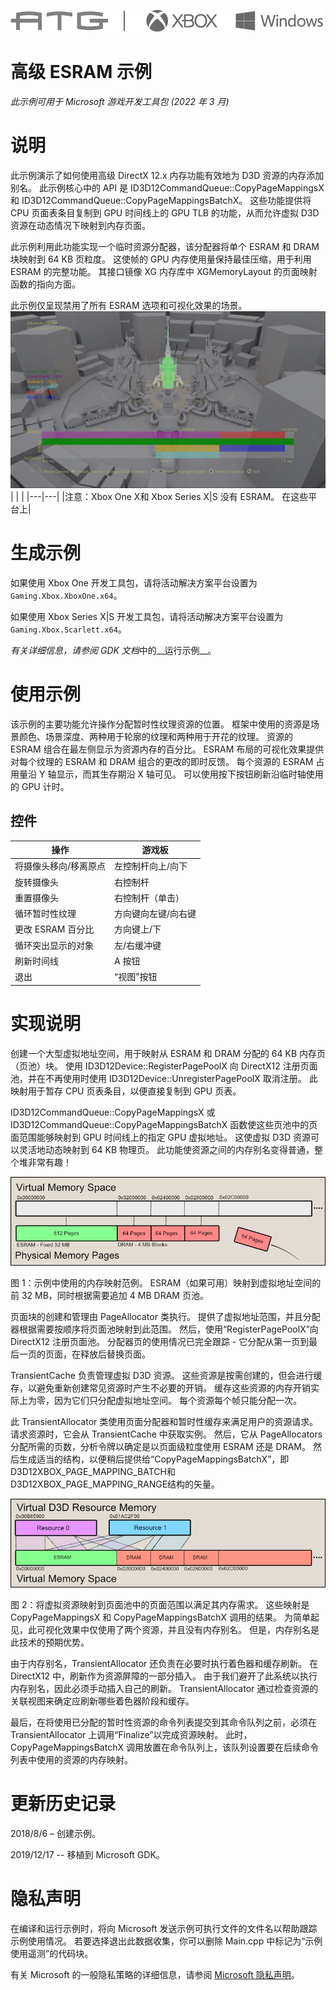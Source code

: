 ![](./media/image1.png)

# 高级 ESRAM 示例

*此示例可用于 Microsoft 游戏开发工具包 (2022 年 3 月)*

# 说明

此示例演示了如何使用高级 DirectX 12.x 内存功能有效地为 D3D 资源的内存添加别名。 此示例核心中的 API 是  ID3D12CommandQueue::CopyPageMappingsX 和 ID3D12CommandQueue::CopyPageMappingsBatchX。 这些功能提供将 CPU 页面表条目复制到 GPU 时间线上的 GPU TLB 的功能，从而允许虚拟 D3D 资源在动态情况下映射到内存页面。

此示例利用此功能实现一个临时资源分配器，该分配器将单个 ESRAM 和 DRAM 块映射到 64 KB 页粒度。 这使帧的 GPU 内存使用量保持最佳压缩，用于利用 ESRAM 的完整功能。 其接口镜像 XG 内存库中 XGMemoryLayout 的页面映射函数的指向方面。

此示例仅呈现禁用了所有 ESRAM 选项和可视化效果的场景。 ![](./media/image2.jpeg)
| | |
|---|---|
|注意：Xbox One X和 Xbox Series X|S 没有 ESRAM。 在这些平台上|


# 生成示例

如果使用 Xbox One 开发工具包，请将活动解决方案平台设置为 `Gaming.Xbox.XboxOne.x64`。

如果使用 Xbox Series X|S 开发工具包，请将活动解决方案平台设置为 `Gaming.Xbox.Scarlett.x64`。

*有关详细信息，请参阅* *GDK 文档*中的__运行示例__。&nbsp;

# 使用示例

该示例的主要功能允许操作分配暂时性纹理资源的位置。 框架中使用的资源是场景颜色、场景深度、两种用于轮廓的纹理和两种用于开花的纹理。 资源的 ESRAM 组合在最左侧显示为资源内存的百分比。 ESRAM 布局的可视化效果提供对每个纹理的 ESRAM 和 DRAM 组合的更改的即时反馈。 每个资源的 ESRAM 占用量沿 Y 轴显示，而其生存期沿 X 轴可见。 可以使用按下按钮刷新沿临时轴使用的 GPU 计时。

## 控件

| 操作 | 游戏板 |
|---|---|
| 将摄像头移向/移离原点 | 左控制杆向上/向下 |
| 旋转摄像头 | 右控制杆 |
| 重置摄像头 | 右控制杆（单击） |
| 循环暂时性纹理 | 方向键向左键/向右键 |
| 更改 ESRAM 百分比 | 方向键上/下 |
| 循环突出显示的对象 | 左/右缓冲键 |
| 刷新时间线 | A 按钮 |
| 退出 | &ldquo;视图&rdquo;按钮 |

# 实现说明

创建一个大型虚拟地址空间，用于映射从 ESRAM 和 DRAM 分配的 64 KB 内存页（页池）块。 使用 ID3D12Device::RegisterPagePoolX 向 DirectX12 注册页面池，并在不再使用时使用 ID3D12Device::UnregisterPagePoolX 取消注册。 此映射用于暂存 CPU 页表条目，以便直接复制到 GPU 页表。

ID3D12CommandQueue::CopyPageMappingsX 或 ID3D12CommandQueue::CopyPageMappingsBatchX 函数使这些页池中的页面范围能够映射到 GPU 时间线上的指定 GPU 虚拟地址。 这使虚拟 D3D 资源可以灵活地动态映射到 64 KB 物理页。 此功能使资源之间的内存别名变得普通，整个堆非常有趣！

![](./media/image3.png)

图 1：示例中使用的内存映射范例。 ESRAM（如果可用）映射到虚拟地址空间的前 32 MB，同时根据需要追加 4 MB DRAM 页池。

页面块的创建和管理由 PageAllocator 类执行。 提供了虚拟地址范围，并且分配器根据需要按顺序将页面池映射到此范围。 然后，使用&ldquo;RegisterPagePoolX&rdquo;向 DirectX12 注册页面池。 分配器页的使用情况已完全跟踪 - 它分配从第一页到最后一页的页面，在释放后替换页面。

TransientCache 负责管理虚拟 D3D 资源。 这些资源是按需创建的，但会进行缓存，以避免重新创建常见资源时产生不必要的开销。 缓存这些资源的内存开销实际上为零，因为它们只分配虚拟地址空间。 每个资源每个帧只能分配一次。

此 TransientAllocator 类使用页面分配器和暂时性缓存来满足用户的资源请求。 请求资源时，它会从 TransientCache 中获取实例。 然后，它从 PageAllocators 分配所需的页数，分析令牌以确定是以页面级粒度使用 ESRAM 还是 DRAM。 然后生成适当的结构，以便稍后提供给&ldquo;CopyPageMappingsBatchX&rdquo;，即D3D12XBOX_PAGE_MAPPING_BATCH和D3D12XBOX_PAGE_MAPPING_RANGE结构的矢量。

![示例屏幕截图](./media/image4.png)

图 2：将虚拟资源映射到页面池中的页面范围以满足其内存需求。 这些映射是 CopyPageMappingsX 和 CopyPageMappingsBatchX 调用的结果。 为简单起见，此可视化效果中仅使用了两个资源，并且没有内存别名。 但是，内存别名是此技术的预期优势。

由于内存别名，TransientAllocator 还负责在必要时执行着色器和缓存刷新。 在 DirectX12 中，刷新作为资源屏障的一部分插入。 由于我们避开了此系统以执行内存别名，因此必须手动插入自己的刷新。 TransientAllocator 通过检查资源的关联视图来确定应刷新哪些着色器阶段和缓存。

最后，在将使用已分配的暂时性资源的命令列表提交到其命令队列之前，必须在 TransientAllocator 上调用&ldquo;Finalize&rdquo;以完成资源映射。 此时，CopyPageMappingsBatchX 调用放置在命令队列上，该队列设置要在后续命令列表中使用的资源的内存映射。

# 更新历史记录

2018/8/6 &ndash; 创建示例。

2019/12/17 -- 移植到 Microsoft GDK。

# 隐私声明

在编译和运行示例时，将向 Microsoft 发送示例可执行文件的文件名以帮助跟踪示例使用情况。 若要选择退出此数据收集，你可以删除 Main.cpp 中标记为&ldquo;示例使用遥测&rdquo;的代码块。

有关 Microsoft 的一般隐私策略的详细信息，请参阅 [Microsoft 隐私声明](https://privacy.microsoft.com/en-us/privacystatement/)。


